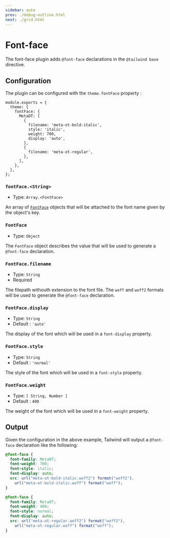 ```yaml
---
sidebar: auto
prev: ./debug-outline.html
next: ./grid.html
---
```


# Font-face

The font-face plugin adds `@font-face` declarations in the `@tailwind base` directive.

## Configuration

The plugin can be configured with the `theme.fontFace` property :

```js{3-15}
module.exports = {
  theme: {
    fontFace: {
      MetaOT: [
        {
          filename: 'meta-ot-bold-italic',
          style: 'italic',
          weight: 700,
          display: 'auto',
        },
        {
          filename: 'meta-ot-regular',
        },
      ],
    },
  },
};
```

### `fontFace.<String>`

- Type: `Array.<FontFace>`

An array of [`FontFace`](#fontface) objects that will be attached to the font name given by the object's key.

### `FontFace`

- Type: `Object`

The `FontFace` object describes the value that will be used to generate a `@font-face` declaration.

### `FontFace.filename`

- Type: `String`
- Required

The filepath withouth extension to the font file. The `woff` and `woff2` formats will be used to generate the `@font-face` declaration.

### `FontFace.display`

- Type: `String`
- Default : `'auto'`

The display of the font which will be used in a `font-display` property.

### `FontFace.style`

- Type: `String`
- Default : `'normal'`

The style of the font which will be used in a `font-style` property.

### `FontFace.weight`

- Type: `[ String, Number ]`
- Default : `400`

The weight of the font which will be used in a `font-weight` property.

## Output

Given the configuration in the above example, Tailwind will output a `@font-face` declaration like the following:

```css
@font-face {
  font-family: MetaOT;
  font-weight: 700;
  font-style: italic;
  font-display: auto;
  src: url("meta-ot-bold-italic.woff2") format("woff2"),
    url("meta-ot-bold-italic.woff") format("woff");
}

@font-face {
  font-family: MetaOT;
  font-weight: 400;
  font-style: normal;
  font-display: auto;
  src: url("meta-ot-regular.woff2") format("woff2"),
    url("meta-ot-regular.woff") format("woff");
}
```
